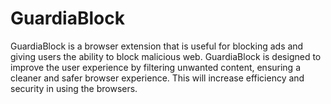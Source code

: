 # GuardiaBlock
GuardiaBlock is a browser extension that is useful for blocking ads and giving users the ability to block malicious web. GuardiaBlock is designed to improve the user experience by filtering unwanted content, ensuring a cleaner and safer browser experience. This will increase efficiency and security in using the browsers.
